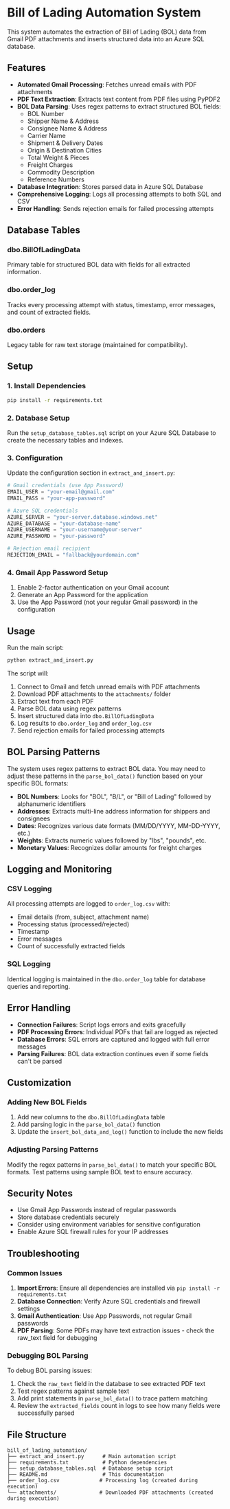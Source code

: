 # Bill of Lading Automation System

This system automates the extraction of Bill of Lading (BOL) data from Gmail PDF attachments and inserts structured data into an Azure SQL database.

## Features

- **Automated Gmail Processing**: Fetches unread emails with PDF attachments
- **PDF Text Extraction**: Extracts text content from PDF files using PyPDF2
- **BOL Data Parsing**: Uses regex patterns to extract structured BOL fields:
  - BOL Number
  - Shipper Name & Address
  - Consignee Name & Address
  - Carrier Name
  - Shipment & Delivery Dates
  - Origin & Destination Cities
  - Total Weight & Pieces
  - Freight Charges
  - Commodity Description
  - Reference Numbers
- **Database Integration**: Stores parsed data in Azure SQL Database
- **Comprehensive Logging**: Logs all processing attempts to both SQL and CSV
- **Error Handling**: Sends rejection emails for failed processing attempts

## Database Tables

### dbo.BillOfLadingData
Primary table for structured BOL data with fields for all extracted information.

### dbo.order_log
Tracks every processing attempt with status, timestamp, error messages, and count of extracted fields.

### dbo.orders
Legacy table for raw text storage (maintained for compatibility).

## Setup

### 1. Install Dependencies
```bash
pip install -r requirements.txt
```

### 2. Database Setup
Run the `setup_database_tables.sql` script on your Azure SQL Database to create the necessary tables and indexes.

### 3. Configuration
Update the configuration section in `extract_and_insert.py`:

```python
# Gmail credentials (use App Password)
EMAIL_USER = "your-email@gmail.com"
EMAIL_PASS = "your-app-password"

# Azure SQL credentials
AZURE_SERVER = "your-server.database.windows.net"
AZURE_DATABASE = "your-database-name"
AZURE_USERNAME = "your-username@your-server"
AZURE_PASSWORD = "your-password"

# Rejection email recipient
REJECTION_EMAIL = "fallback@yourdomain.com"
```

### 4. Gmail App Password Setup
1. Enable 2-factor authentication on your Gmail account
2. Generate an App Password for the application
3. Use the App Password (not your regular Gmail password) in the configuration

## Usage

Run the main script:
```bash
python extract_and_insert.py
```

The script will:
1. Connect to Gmail and fetch unread emails with PDF attachments
2. Download PDF attachments to the `attachments/` folder
3. Extract text from each PDF
4. Parse BOL data using regex patterns
5. Insert structured data into `dbo.BillOfLadingData`
6. Log results to `dbo.order_log` and `order_log.csv`
7. Send rejection emails for failed processing attempts

## BOL Parsing Patterns

The system uses regex patterns to extract BOL data. You may need to adjust these patterns in the `parse_bol_data()` function based on your specific BOL formats:

- **BOL Numbers**: Looks for "BOL", "B/L", or "Bill of Lading" followed by alphanumeric identifiers
- **Addresses**: Extracts multi-line address information for shippers and consignees
- **Dates**: Recognizes various date formats (MM/DD/YYYY, MM-DD-YYYY, etc.)
- **Weights**: Extracts numeric values followed by "lbs", "pounds", etc.
- **Monetary Values**: Recognizes dollar amounts for freight charges

## Logging and Monitoring

### CSV Logging
All processing attempts are logged to `order_log.csv` with:
- Email details (from, subject, attachment name)
- Processing status (processed/rejected)
- Timestamp
- Error messages
- Count of successfully extracted fields

### SQL Logging
Identical logging is maintained in the `dbo.order_log` table for database queries and reporting.

## Error Handling

- **Connection Failures**: Script logs errors and exits gracefully
- **PDF Processing Errors**: Individual PDFs that fail are logged as rejected
- **Database Errors**: SQL errors are captured and logged with full error messages
- **Parsing Failures**: BOL data extraction continues even if some fields can't be parsed

## Customization

### Adding New BOL Fields
1. Add new columns to the `dbo.BillOfLadingData` table
2. Add parsing logic in the `parse_bol_data()` function
3. Update the `insert_bol_data_and_log()` function to include the new fields

### Adjusting Parsing Patterns
Modify the regex patterns in `parse_bol_data()` to match your specific BOL formats. Test patterns using sample BOL text to ensure accuracy.

## Security Notes

- Use Gmail App Passwords instead of regular passwords
- Store database credentials securely
- Consider using environment variables for sensitive configuration
- Enable Azure SQL firewall rules for your IP addresses

## Troubleshooting

### Common Issues

1. **Import Errors**: Ensure all dependencies are installed via `pip install -r requirements.txt`
2. **Database Connection**: Verify Azure SQL credentials and firewall settings
3. **Gmail Authentication**: Use App Passwords, not regular Gmail passwords
4. **PDF Parsing**: Some PDFs may have text extraction issues - check the raw_text field for debugging

### Debugging BOL Parsing

To debug BOL parsing issues:
1. Check the `raw_text` field in the database to see extracted PDF text
2. Test regex patterns against sample text
3. Add print statements in `parse_bol_data()` to trace pattern matching
4. Review the `extracted_fields` count in logs to see how many fields were successfully parsed

## File Structure

```
bill_of_lading_automation/
├── extract_and_insert.py      # Main automation script
├── requirements.txt           # Python dependencies
├── setup_database_tables.sql  # Database setup script
├── README.md                  # This documentation
├── order_log.csv             # Processing log (created during execution)
└── attachments/              # Downloaded PDF attachments (created during execution)
```